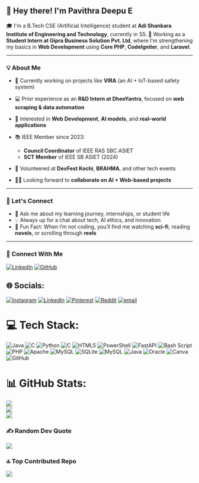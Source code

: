 ## 👋 Hey there! I'm Pavithra Deepu E

🎓 I'm a B.Tech CSE (Artificial Intelligence) student at **Adi Shankara Institute of Engineering and Technology**, currently in S5.
💼 Working as a **Student Intern at Gipra Business Solution Pvt. Ltd**, where I'm strengthening my basics in **Web Development** using **Core PHP**, **CodeIgniter**, and **Laravel**.

---

### 💡 About Me

* 🔭 Currently working on projects like **VIRA** (an AI + IoT-based safety system)
* 💻 Prior experience as an **R\&D Intern at DheeYantra**, focused on **web scraping & data automation**
* 🤖 Interested in **Web Development**, **AI models**, and **real-world applications**
* 📚 IEEE Member since 2023:

  * **Council Coordinator** of IEEE RAS SBC ASIET
  * **SCT Member** of IEEE SB ASIET (2024)
* 🙌 Volunteered at **DevFest Kochi**, **BRAHMA**, and other tech events
* 👩‍💻 Looking forward to **collaborate on AI + Web-based projects**

---

### 🤝 Let's Connect

* 💬 Ask me about my learning journey, internships, or student life
* 💡 Always up for a chat about tech, AI ethics, and innovation
* 📌 Fun Fact: When I’m not coding, you’ll find me watching **sci-fi**, reading **novels**, or scrolling through **reels**

---

### 🔗 Connect With Me

[![LinkedIn](https://img.shields.io/badge/LinkedIn-blue?logo=linkedin\&style=for-the-badge)](https://www.linkedin.com/in/your-profile)
[![GitHub](https://img.shields.io/badge/GitHub-000?logo=github\&style=for-the-badge)](https://github.com/your-username)



## 🌐 Socials:
[![Instagram](https://img.shields.io/badge/Instagram-%23E4405F.svg?logo=Instagram&logoColor=white)](https://instagram.com/paviiithraaa._ ) [![LinkedIn](https://img.shields.io/badge/LinkedIn-%230077B5.svg?logo=linkedin&logoColor=white)](www.linkedin.com/in/pavithra-deepu-e) [![Pinterest](https://img.shields.io/badge/Pinterest-%23E60023.svg?logo=Pinterest&logoColor=white)](https://pinterest.com/PavithraDeepu) [![Reddit](https://img.shields.io/badge/Reddit-%23FF4500.svg?logo=Reddit&logoColor=white)](https://reddit.com/user/blahblahcom) [![email](https://img.shields.io/badge/Email-D14836?logo=gmail&logoColor=white)](mailto:pavithradeepuework@gmail.com) 

# 💻 Tech Stack:
![Java](https://img.shields.io/badge/java-%23ED8B00.svg?style=for-the-badge&logo=openjdk&logoColor=white) ![C](https://img.shields.io/badge/c-%2300599C.svg?style=for-the-badge&logo=c&logoColor=white) ![Python](https://img.shields.io/badge/python-3670A0?style=for-the-badge&logo=python&logoColor=ffdd54) ![C](https://img.shields.io/badge/c-%2300599C.svg?style=for-the-badge&logo=c&logoColor=white) ![HTML5](https://img.shields.io/badge/html5-%23E34F26.svg?style=for-the-badge&logo=html5&logoColor=white) ![PowerShell](https://img.shields.io/badge/PowerShell-%235391FE.svg?style=for-the-badge&logo=powershell&logoColor=white) ![FastAPI](https://img.shields.io/badge/FastAPI-005571?style=for-the-badge&logo=fastapi) ![Bash Script](https://img.shields.io/badge/bash_script-%23121011.svg?style=for-the-badge&logo=gnu-bash&logoColor=white) ![PHP](https://img.shields.io/badge/php-%23777BB4.svg?style=for-the-badge&logo=php&logoColor=white) ![Apache](https://img.shields.io/badge/apache-%23D42029.svg?style=for-the-badge&logo=apache&logoColor=white) ![MySQL](https://img.shields.io/badge/mysql-4479A1.svg?style=for-the-badge&logo=mysql&logoColor=white) ![SQLite](https://img.shields.io/badge/sqlite-%2307405e.svg?style=for-the-badge&logo=sqlite&logoColor=white) ![MySQL](https://img.shields.io/badge/mysql-4479A1.svg?style=for-the-badge&logo=mysql&logoColor=white) ![Java](https://img.shields.io/badge/java-%23ED8B00.svg?style=for-the-badge&logo=openjdk&logoColor=white) ![Oracle](https://img.shields.io/badge/Oracle-F80000?style=for-the-badge&logo=oracle&logoColor=white) ![Canva](https://img.shields.io/badge/Canva-%2300C4CC.svg?style=for-the-badge&logo=Canva&logoColor=white) ![GitHub](https://img.shields.io/badge/github-%23121011.svg?style=for-the-badge&logo=github&logoColor=white)
# 📊 GitHub Stats:
![](https://github-readme-stats.vercel.app/api?username=pavithradeepue&theme=dark&hide_border=false&include_all_commits=false&count_private=false)<br/>
![](https://nirzak-streak-stats.vercel.app/?user=pavithradeepue&theme=dark&hide_border=false)<br/>
![](https://github-readme-stats.vercel.app/api/top-langs/?username=pavithradeepue&theme=dark&hide_border=false&include_all_commits=false&count_private=false&layout=compact)

### ✍️ Random Dev Quote
![](https://quotes-github-readme.vercel.app/api?type=vetical&theme=radical)

### 🔝 Top Contributed Repo
![](https://github-contributor-stats.vercel.app/api?username=pavithradeepue&limit=5&theme=dark&combine_all_yearly_contributions=true)

<!-- Proudly created with GPRM ( https://gprm.itsvg.in ) -->
